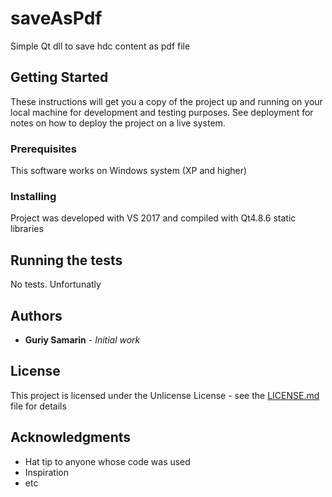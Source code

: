 # saveAsPdf

Simple Qt dll to save hdc content as pdf file

## Getting Started

These instructions will get you a copy of the project up and running on your local machine for development and testing purposes. See deployment for notes on how to deploy the project on a live system.

### Prerequisites

This software works on Windows system (XP and higher)

### Installing

Project was developed with VS 2017 and compiled with Qt4.8.6 static libraries

## Running the tests

No tests. Unfortunatly

## Authors

* **Guriy Samarin** - *Initial work*  

## License

This project is licensed under the Unlicense License - see the [LICENSE.md](https://unlicense.org/) file for details

## Acknowledgments

* Hat tip to anyone whose code was used
* Inspiration
* etc

